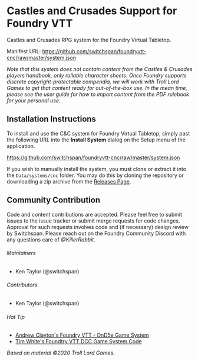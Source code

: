 # Castles and Crusades Support for Foundry VTT
Castles and Crusades RPG system for the Foundry Virtual Tabletop.

Manifest URL: https://github.com/switchspan/foundryvtt-cnc/raw/master/system.json

_Note that this system does not contain content from the Castles & Crusades players handbook, only rollable character sheets. Once Foundry supports discrete copyright-protectable compendia, we will work with Troll Lord Games to get that content ready for out-of-the-box use. In the mean time, please see the user guide for how to import content from the PDF rulebook for your personal use._

## Installation Instructions
To install and use the C&C system for Foundry Virtual Tabletop, simply past the following URL into the **Install System** dialog on the Setup menu of the application.

https://github.com/switchspan/foundryvtt-cnc/raw/master/system.json

If you wish to manually install the system, you must clone or extract it into the `Data/systems/cnc` folder. You may do this by cloning the repository or downloading a zip archive from the [Releases Page](https://github.com/switchspan/foundryvtt-cnc/releases/).

## Community Contribution

Code and content contributions are accepted. Please feel free to submit issues to the issue tracker or submit merge
requests for code changes. Approval for such requests involves code and (if necessary) design review by Switchspan. Please
reach out on the Foundry Community Discord with any questions care of _@KillerRabbit_.

###### Maintainers
* Ken Taylor (@switchspan)

###### Contributors
* Ken Taylor (@switchspan)

###### Hat Tip
* [Andrew Clayton's Foundry VTT - DnD5e Game System](https://gitlab.com/foundrynet/dnd5e/)
* [Tim White's Foundtry VTT DCC Game System Code](https://github.com/cyface/foundryvtt-dcc)

_Based on material &copy;2020 Troll Lord Games._
